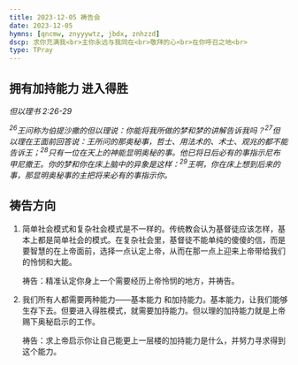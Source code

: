 ```yaml
---
title: 2023-12-05 祷告会
date: 2023-12-05
hymns: [qncmw, znyyywtz, jbdx, znhzzd]
dscp: 求你充满我<br>主你永远与我同在<br>敬拜的心<br>在你呼召之地<br>
type: TPray
---
```


## 拥有加持能力 进入得胜

*但以理书 2:26-29*

*<sup>26</sup>王问称为伯提沙撒的但以理说：你能将我所做的梦和梦的讲解告诉我吗？<sup>27</sup>但以理在王面前回答说：王所问的那奥秘事，哲士、用法术的、术士、观兆的都不能告诉王；<sup>28</sup>只有一位在天上的神能显明奥秘的事。他已将日后必有的事指示尼布甲尼撒王。你的梦和你在床上脑中的异象是这样：<sup>29</sup>王啊，你在床上想到后来的事，那显明奥秘事的主把将来必有的事指示你。*

## 祷告方向

1. 简单社会模式和复杂社会模式是不一样的。传统教会认为基督徒应该怎样，基本上都是简单社会的模式。在复杂社会里，基督徒不能单纯的傻傻的信，而是要智慧的在上帝面前，选择一点认定上帝，从而在那一点上迎来上帝带给我们的怜悯和大能。

   祷告：精准认定你身上一个需要经历上帝怜悯的地方，并祷告。

2. 我们所有人都需要两种能力——基本能力 和加持能力。基本能力，让我们能够生存下去。但要进入得胜模式，就需要加持能力。但以理的加持能力就是上帝赐下奥秘启示的工作。

   祷告：求上帝启示你让自己能更上一层楼的加持能力是什么，并努力寻求得到这个能力。